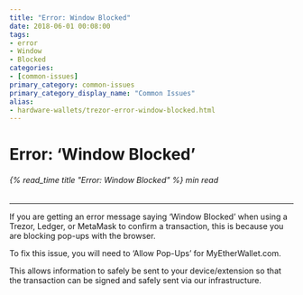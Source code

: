 ```yaml
---
title: "Error: Window Blocked"
date: 2018-06-01 00:08:00
tags:
- error
- Window
- Blocked
categories:
- [common-issues]
primary_category: common-issues
primary_category_display_name: "Common Issues"
alias:
- hardware-wallets/trezor-error-window-blocked.html
---
```


# __Error: ‘Window Blocked’__
###### {% read_time title "Error: Window Blocked" %} min read
***

If you are getting an error message saying ‘Window Blocked’ when using a Trezor, Ledger, or MetaMask to confirm a transaction, this is because you are blocking pop-ups with the browser. 

To fix this issue, you will need to ‘Allow Pop-Ups’ for MyEtherWallet.com.

This allows information to safely be sent to your device/extension so that the transaction can be signed and safely sent via our infrastructure.
